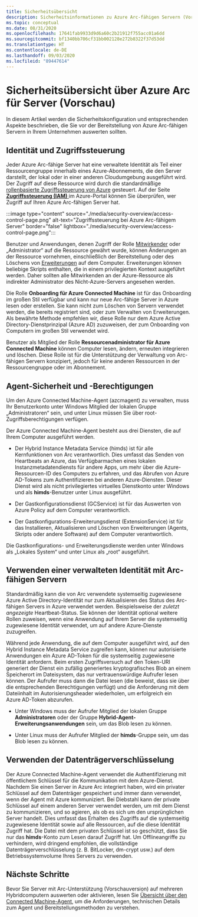 ```yaml
---
title: Sicherheitsübersicht
description: Sicherheitsinformationen zu Azure Arc-fähigen Servern (Vorschau).
ms.topic: conceptual
ms.date: 08/31/2020
ms.openlocfilehash: 17641fab9933d9d6a60c2b21912f755acc01a6dd
ms.sourcegitcommit: bf1340bb706cf31bb002128e272b8322f37d53dd
ms.translationtype: HT
ms.contentlocale: de-DE
ms.lasthandoff: 09/03/2020
ms.locfileid: "89447614"
---
```

# <a name="azure-arc-for-servers-preview-security-overview"></a>Sicherheitsübersicht über Azure Arc für Server (Vorschau)

In diesem Artikel werden die Sicherheitskonfiguration und entsprechenden Aspekte beschrieben, die Sie vor der Bereitstellung von Azure Arc-fähigen Servern in Ihrem Unternehmen auswerten sollten.

## <a name="identity-and-access-control"></a>Identität und Zugriffssteuerung

Jeder Azure Arc-fähige Server hat eine verwaltete Identität als Teil einer Ressourcengruppe innerhalb eines Azure-Abonnements, die den Server darstellt, der lokal oder in einer anderen Cloudumgebung ausgeführt wird. Der Zugriff auf diese Ressource wird durch die standardmäßige [rollenbasierte Zugriffssteuerung von Azure](../../role-based-access-control/overview.md) gesteuert. Auf der Seite [**Zugriffssteuerung (IAM)** ](../../role-based-access-control/role-assignments-portal.md#access-control-iam) im Azure-Portal können Sie überprüfen, wer Zugriff auf Ihren Azure Arc-fähigen Server hat.

:::image type="content" source="./media/security-overview/access-control-page.png" alt-text="Zugriffssteuerung bei Azure Arc-fähigem Server" border="false" lightbox="./media/security-overview/access-control-page.png":::

Benutzer und Anwendungen, denen Zugriff der Rolle [Mitwirkender](../../role-based-access-control/built-in-roles.md#contributor) oder „Administrator“ auf die Ressource gewährt wurde, können Änderungen an der Ressource vornehmen, einschließlich der Bereitstellung oder des Löschens von [Erweiterungen](manage-vm-extensions.md) auf dem Computer. Erweiterungen können beliebige Skripts enthalten, die in einem privilegierten Kontext ausgeführt werden. Daher sollten alle Mitwirkenden an der Azure-Ressource als indirekter Administrator des Nicht-Azure-Servers angesehen werden.

Die Rolle **Onboarding für Azure Connected Machine** ist für das Onboarding im großen Stil verfügbar und kann nur neue Arc-fähige Server in Azure lesen oder erstellen. Sie kann nicht zum Löschen von Servern verwendet werden, die bereits registriert sind, oder zum Verwalten von Erweiterungen. Als bewährte Methode empfehlen wir, diese Rolle nur dem Azure Active Directory-Dienstprinzipal (Azure AD) zuzuweisen, der zum Onboarding von Computern im großen Stil verwendet wird.

Benutzer als Mitglied der Rolle **Ressourcenadministrator für Azure Connected Machine** können Computer lesen, ändern, erneuten integrieren und löschen. Diese Rolle ist für die Unterstützung der Verwaltung von Arc-fähigen Servern konzipiert, jedoch für keine anderen Ressourcen in der Ressourcengruppe oder im Abonnement.

## <a name="agent-security-and-permissions"></a>Agent-Sicherheit und -Berechtigungen

Um den Azure Connected Machine-Agent (azcmagent) zu verwalten, muss Ihr Benutzerkonto unter Windows Mitglied der lokalen Gruppe „Administratoren“ sein, und unter Linux müssen Sie über root-Zugriffsberechtigungen verfügen.

Der Azure Connected Machine-Agent besteht aus drei Diensten, die auf Ihrem Computer ausgeführt werden.

* Der Hybrid Instance Metadata Service (himds) ist für alle Kernfunktionen von Arc verantwortlich. Dies umfasst das Senden von Heartbeats an Azure, das Verfügbarmachen eines lokalen Instanzmetadatendiensts für andere Apps, um mehr über die Azure-Ressourcen-ID des Computers zu erfahren, und das Abrufen von Azure AD-Tokens zum Authentifizieren bei anderen Azure-Diensten. Dieser Dienst wird als nicht privilegiertes virtuelles Dienstkonto unter Windows und als **himds**-Benutzer unter Linux ausgeführt.

* Der Gastkonfigurationsdienst (GCService) ist für das Auswerten von Azure Policy auf dem Computer verantwortlich.

* Der Gastkonfigurations-Erweiterungsdienst (ExtensionService) ist für das Installieren, Aktualisieren und Löschen von Erweiterungen (Agents, Skripts oder andere Software) auf dem Computer verantwortlich.

Die Gastkonfigurations- und Erweiterungsdienste werden unter Windows als „Lokales System“ und unter Linux als „root“ ausgeführt.

## <a name="using-a-managed-identity-with-arc-enabled-servers"></a>Verwenden einer verwalteten Identität mit Arc-fähigen Servern

Standardmäßig kann die von Arc verwendete systemseitig zugewiesene Azure Active Directory-Identität nur zum Aktualisieren des Status des Arc-fähigen Servers in Azure verwendet werden. Beispielsweise der *zuletzt angezeigte* Heartbeat-Status. Sie können der Identität optional weitere Rollen zuweisen, wenn eine Anwendung auf Ihrem Server die systemseitig zugewiesene Identität verwendet, um auf andere Azure-Dienste zuzugreifen.

Während jede Anwendung, die auf dem Computer ausgeführt wird, auf den Hybrid Instance Metadata Service zugreifen kann, können nur autorisierte Anwendungen ein Azure AD-Token für die systemseitig zugewiesene Identität anfordern. Beim ersten Zugriffsversuch auf den Token-URI generiert der Dienst ein zufällig generiertes kryptografisches Blob an einem Speicherort im Dateisystem, das nur vertrauenswürdige Aufrufer lesen können. Der Aufrufer muss dann die Datei lesen (die beweist, dass sie über die entsprechenden Berechtigungen verfügt) und die Anforderung mit dem Dateiinhalt im Autorisierungsheader wiederholen, um erfolgreich ein Azure AD-Token abzurufen.

* Unter Windows muss der Aufrufer Mitglied der lokalen Gruppe **Administratoren** oder der Gruppe **Hybrid-Agent-Erweiterungsanwendungen** sein, um das Blob lesen zu können.

* Unter Linux muss der Aufrufer Mitglied der **himds**-Gruppe sein, um das Blob lesen zu können.

## <a name="using-disk-encryption"></a>Verwenden der Datenträgerverschlüsselung

Der Azure Connected Machine-Agent verwendet die Authentifizierung mit öffentlichem Schlüssel für die Kommunikation mit dem Azure-Dienst. Nachdem Sie einen Server in Azure Arc integriert haben, wird ein privater Schlüssel auf dem Datenträger gespeichert und immer dann verwendet, wenn der Agent mit Azure kommuniziert. Bei Diebstahl kann der private Schlüssel auf einem anderen Server verwendet werden, um mit dem Dienst zu kommunizieren, und so agieren, als ob es sich um den ursprünglichen Server handelt. Dies umfasst das Erhalten des Zugriffs auf die systemseitig zugewiesene Identität sowie auf alle Ressourcen, auf die diese Identität Zugriff hat. Die Datei mit dem privaten Schlüssel ist so geschützt, dass Sie nur das **himds**-Konto zum Lesen darauf Zugriff hat. Um Offlineangriffe zu verhindern, wird dringend empfohlen, die vollständige Datenträgerverschlüsselung (z. B. BitLocker, dm-crypt usw.) auf dem Betriebssystemvolume Ihres Servers zu verwenden.

## <a name="next-steps"></a>Nächste Schritte

Bevor Sie Server mit Arc-Unterstützung (Vorschauversion) auf mehreren Hybridcomputern auswerten oder aktivieren, lesen Sie [Übersicht über den Connected Machine-Agent](agent-overview.md), um die Anforderungen, technischen Details zum Agent und Bereitstellungsmethoden zu verstehen.
